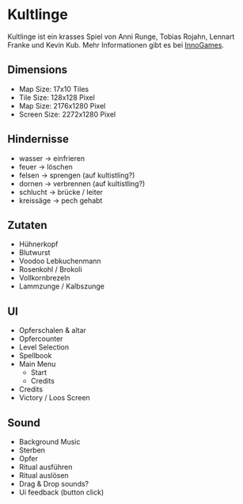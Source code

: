 # Kultlinge

Kultlinge ist ein krasses Spiel von Anni Runge, Tobias Rojahn, Lennart Franke und Kevin Kub. Mehr Informationen gibt es bei [InnoGames](https://gamejam.innogames.com/jams/innogames-game-jam-9/77/).

## Dimensions

- Map Size: 17x10 Tiles
- Tile Size: 128x128 Pixel
- Map Size: 2176x1280 Pixel
- Screen Size: 2272x1280 Pixel

## Hindernisse

- wasser			-> einfrieren
- feuer			-> löschen
- felsen			-> sprengen (auf kultistling?)
- dornen			-> verbrennen (auf kultistling?)
- schlucht		-> brücke / leiter
- kreissäge		-> pech gehabt

## Zutaten

- Hühnerkopf
- Blutwurst
- Voodoo Lebkuchenmann
- Rosenkohl / Brokoli
- Vollkornbrezeln
- Lammzunge / Kalbszunge
	
## UI

- Opferschalen & altar
- Opfercounter
- Level Selection
- Spellbook
- Main Menu
	- Start
	- Credits
- Credits
- Victory / Loos Screen
	
## Sound

- Background Music
- Sterben
- Opfer
- Ritual ausführen
- Ritual auslösen
- Drag & Drop sounds?
- Ui feedback (button click)